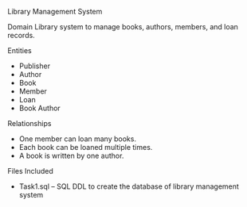 Library Management System

Domain
Library system to manage books, authors, members, and loan records.

Entities
- Publisher
- Author
- Book
- Member
- Loan
- Book Author

 Relationships
- One member can loan many books.
- Each book can be loaned multiple times.
- A book is written by one author.

Files Included
- Task1.sql – SQL DDL to create the database of library management system
